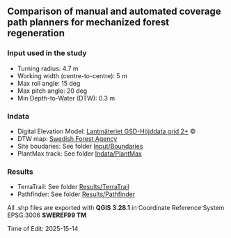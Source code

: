## Comparison of manual and automated coverage path planners for mechanized forest regeneration
### Input used in the study
- Turning radius: 4.7 m
- Working width (centre-to-centre): 5 m
- Max roll angle: 15 deg
- Max pitch angle: 20 deg
- Min Depth-to-Water (DTW): 0.3 m

### Indata
- Digital Elevation Model: [Lantmäteriet GSD-Höjddata grid 2+](https://www.lantmateriet.se/sv/geodata/vara-produkter/produktlista/) ©
- DTW map: [Swedish Forest Agency](https://www.skogsstyrelsen.se/e-tjanster-och-kartor/karttjanster/geodatatjanster/rest/)
- Site boudaries: See folder [Input/Boundaries](Input/Boundaries/)
- PlantMax track: See folder [Indata/PlantMax](Input/PlantMax/)

### Results
- TerraTrail: See folder [Results/TerraTrail](Results/TerraTrail/)
- Pathfinder: See folder [Results/Pathfinder](Results/Pathfinder/)

All .shp files are exported with <strong>QGIS 3.28.1</strong> in Coordinate Reference System EPSG:3006 <strong>SWEREF99 TM</strong>

Time of Edit: 2025-15-14
